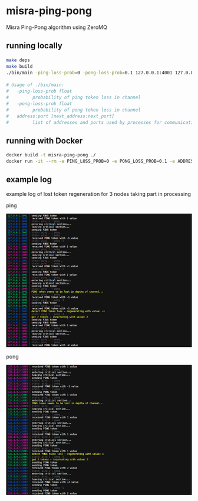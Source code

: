 # misra-ping-pong

Misra Ping-Pong algorithm using ZeroMQ

## running locally

```sh
make deps
make build
./bin/main -ping-loss-prob=0 -pong-loss-prob=0.1 127.0.0.1:4001 127.0.0.1:4002 127.0.0.1:4003

# Usage of ./bin/main:
#   -ping-loss-prob float
#         probability of ping token loss in channel
#   -pong-loss-prob float
#         probability of pong token loss in channel
#   address:port [next_address:next_port]
#         list of addresses and ports used by processes for communication
```

## running with Docker

```sh
docker build -t misra-ping-pong ./
docker run -it --rm -e PING_LOSS_PROB=0 -e PONG_LOSS_PROB=0.1 -e ADDRESSES='127.0.0.1:4001 127.0.0.1:4002 127.0.0.1:4003' misra-ping-pong
```

## example log

example log of lost token regeneration for 3 nodes taking part in processing

ping

![ping token loss](./log_example/ping-loss.png)

pong

![pong token loss](./log_example/pong-loss.png)
